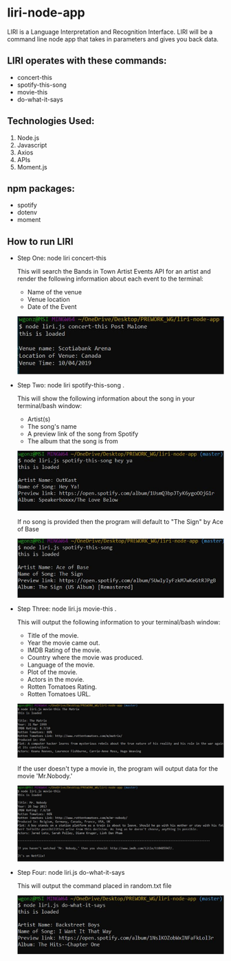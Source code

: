 # liri-node-app
LIRI is a Language Interpretation and Recognition Interface. LIRI will be a command line node app that takes in parameters and gives you back data.

## LIRI operates with these commands:

* concert-this
* spotify-this-song
* movie-this
* do-what-it-says

## Technologies Used:
1. Node.js
2. Javascript
3. Axios
4. APIs
5. Moment.js

## npm packages:
* spotify
* dotenv
* moment

## How to run LIRI

* Step One: node liri concert-this 

    This will search the Bands in Town Artist Events API for an artist and render the following information about each event to the terminal:

   - Name of the venue
   - Venue location
   - Date of the Event

   ![concert-this](images/concert-this.JPG)


* Step Two: node liri spotify-this-song <entry here>.

    This will show the following information about the song in your terminal/bash window:

    - Artist(s)
    - The song's name
    - A preview link of the song from Spotify
    - The album that the song is from

    ![spotify-this-song](images/spotify-this-song.JPG)

    If no song is provided then the program will default to "The Sign" by Ace of Base

    ![spotify-this-song default](images/spotify-this-song-default.JPG)

* Step Three: node liri.js movie-this <entry here>.

    This will output the following information to your terminal/bash window:

    - Title of the movie.
    - Year the movie came out.
    - IMDB Rating of the movie.
    - Country where the movie was produced.
    - Language of the movie.
    - Plot of the movie.
    - Actors in the movie.
    - Rotten Tomatoes Rating.
    - Rotten Tomatoes URL.

    ![movie-this](images/movie-this2.JPG)

    If the user doesn't type a movie in, the program will output data for the movie 'Mr.Nobody.'

    ![movie-this default](images/movie-this-default2.JPG)


* Step Four: node liri.js do-what-it-says

    This will output the command placed in random.txt file

    ![do-what-it-says](images/do-what-it-says.JPG)



